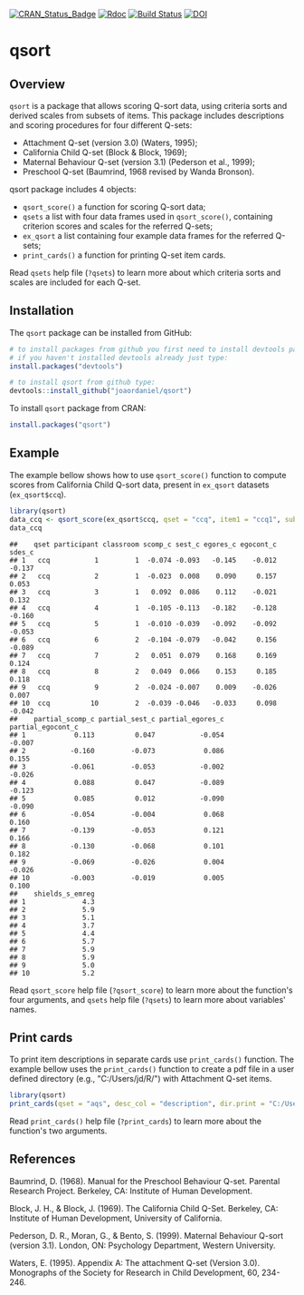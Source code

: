 <!-- README.md is generated from README.Rmd. Please edit that file -->
[![CRAN\_Status\_Badge](http://www.r-pkg.org/badges/version/qsort)](https://cran.r-project.org/package=qsort) [![Rdoc](http://www.rdocumentation.org/badges/version/qsort)](http://www.rdocumentation.org/packages/qsort) [![Build Status](https://travis-ci.org/joaordaniel/qsort.svg?branch=master)](https://travis-ci.org/joaordaniel/qsort) [![DOI](https://zenodo.org/badge/132877059.svg)](https://zenodo.org/badge/latestdoi/132877059)

qsort
=====

Overview
--------

`qsort` is a package that allows scoring Q-sort data, using criteria sorts and derived scales from subsets of items. This package includes descriptions and scoring procedures for four different Q-sets:

-   Attachment Q-set (version 3.0) (Waters, 1995);
-   California Child Q-set (Block & Block, 1969);
-   Maternal Behaviour Q-set (version 3.1) (Pederson et al., 1999);
-   Preschool Q-set (Baumrind, 1968 revised by Wanda Bronson).

qsort package includes 4 objects:

-   `qsort_score()` a function for scoring Q-sort data;
-   `qsets` a list with four data frames used in `qsort_score()`, containing criterion scores and scales for the referred Q-sets;
-   `ex_qsort` a list containing four example data frames for the referred Q-sets;
-   `print_cards()` a function for printing Q-set item cards.

Read `qsets` help file (`?qsets`) to learn more about which criteria sorts and scales are included for each Q-set.

Installation
------------

The `qsort` package can be installed from GitHub:

``` r
# to install packages from github you first need to install devtools package from CRAN.
# if you haven't installed devtools already just type:
install.packages("devtools")

# to install qsort from github type:
devtools::install_github("joaordaniel/qsort")
```

To install `qsort` package from CRAN:

``` r
install.packages("qsort")
```

Example
-------

The example bellow shows how to use `qsort_score()` function to compute scores from California Child Q-sort data, present in `ex_qsort` datasets (`ex_qsort$ccq`).

``` r
library(qsort)
data_ccq <- qsort_score(ex_qsort$ccq, qset = "ccq", item1 = "ccq1", subj_id = "participant", group_id = "classroom")
data_ccq
```

    ##    qset participant classroom scomp_c sest_c egores_c egocont_c sdes_c
    ## 1   ccq           1         1  -0.074 -0.093   -0.145    -0.012 -0.137
    ## 2   ccq           2         1  -0.023  0.008    0.090     0.157  0.053
    ## 3   ccq           3         1   0.092  0.086    0.112    -0.021  0.132
    ## 4   ccq           4         1  -0.105 -0.113   -0.182    -0.128 -0.160
    ## 5   ccq           5         1  -0.010 -0.039   -0.092    -0.092 -0.053
    ## 6   ccq           6         2  -0.104 -0.079   -0.042     0.156 -0.089
    ## 7   ccq           7         2   0.051  0.079    0.168     0.169  0.124
    ## 8   ccq           8         2   0.049  0.066    0.153     0.185  0.118
    ## 9   ccq           9         2  -0.024 -0.007    0.009    -0.026  0.007
    ## 10  ccq          10         2  -0.039 -0.046   -0.033     0.098 -0.042
    ##    partial_scomp_c partial_sest_c partial_egores_c partial_egocont_c
    ## 1            0.113          0.047           -0.054            -0.007
    ## 2           -0.160         -0.073            0.086             0.155
    ## 3           -0.061         -0.053           -0.002            -0.026
    ## 4            0.088          0.047           -0.089            -0.123
    ## 5            0.085          0.012           -0.090            -0.090
    ## 6           -0.054         -0.004            0.068             0.160
    ## 7           -0.139         -0.053            0.121             0.166
    ## 8           -0.130         -0.068            0.101             0.182
    ## 9           -0.069         -0.026            0.004            -0.026
    ## 10          -0.003         -0.019            0.005             0.100
    ##    shields_s_emreg
    ## 1              4.3
    ## 2              5.9
    ## 3              5.1
    ## 4              3.7
    ## 5              4.4
    ## 6              5.7
    ## 7              5.9
    ## 8              5.9
    ## 9              5.0
    ## 10             5.2

Read `qsort_score` help file (`?qsort_score`) to learn more about the function's four arguments, and `qsets` help file (`?qsets`) to learn more about variables' names.

Print cards
-----------

To print item descriptions in separate cards use `print_cards()` function. The example bellow uses the `print_cards()` function to create a pdf file in a user defined directory (e.g., "C:/Users/jd/R/") with Attachment Q-set items.

``` r
library(qsort)
print_cards(qset = "aqs", desc_col = "description", dir.print = "C:/Users/jd/R/")
```

Read `print_cards()` help file (`?print_cards`) to learn more about the function's two arguments.

References
----------

Baumrind, D. (1968). Manual for the Preschool Behaviour Q-set. Parental Research Project. Berkeley, CA: Institute of Human Development.

Block, J. H., & Block, J. (1969). The California Child Q-Set. Berkeley, CA: Institute of Human Development, University of California.

Pederson, D. R., Moran, G., & Bento, S. (1999). Maternal Behaviour Q-sort (version 3.1). London, ON: Psychology Department, Western University.

Waters, E. (1995). Appendix A: The attachment Q-set (Version 3.0). Monographs of the Society for Research in Child Development, 60, 234-246.
